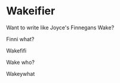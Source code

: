 # Wakeifier
Want to write like Joyce's Finnegans Wake? 

Finni what?

Wakefifi

Wake who?

Wakeywhat
